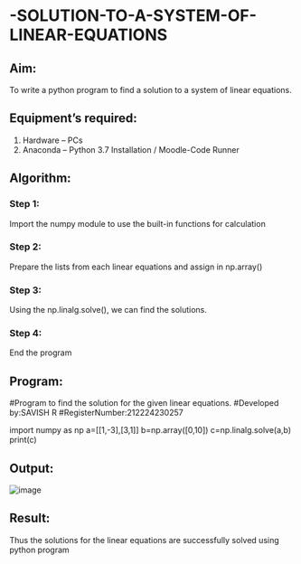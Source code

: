 # -SOLUTION-TO-A-SYSTEM-OF-LINEAR-EQUATIONS
## Aim:
To write a python program to find a solution to a system of linear equations.
## Equipment’s required:
1. 	Hardware – PCs
2. 	Anaconda – Python 3.7 Installation / Moodle-Code Runner
## Algorithm:
### Step 1: 
Import the numpy module to use the built-in functions for calculation
### Step 2: 
Prepare the lists from each linear equations and assign in np.array()
### Step 3: 
Using the np.linalg.solve(), we can find the solutions.
### Step 4: 
End the program
## Program:
#Program to find the solution for the given linear equations.
#Developed by:SAVISH R
#RegisterNumber:212224230257

import numpy as np
a=[[1,-3],[3,1]]
b=np.array([0,10])
c=np.linalg.solve(a,b)
print(c)


## Output:
![image](https://github.com/user-attachments/assets/80e38062-ed26-447a-803b-b5b8cfacca4b)

## Result: 
Thus the solutions for the linear equations are successfully solved using python program

